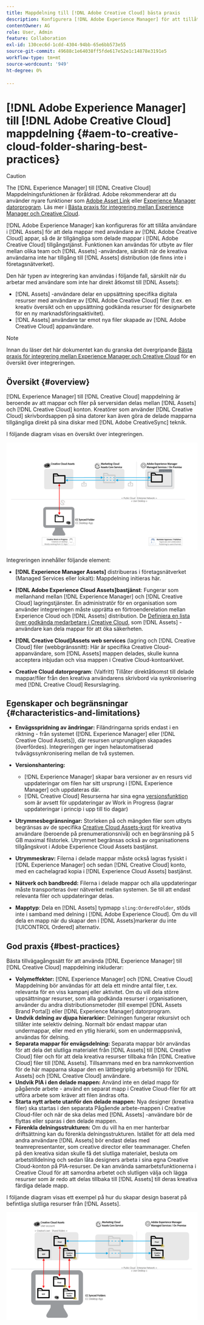 ```yaml
---
title: Mappdelning till [!DNL Adobe Creative Cloud] bästa praxis
description: Konfigurera [!DNL Adobe Experience Manager] för att tillåta användare att [!DNL Experience Manager Assets] för att utbyta mappar med Adobe Creative Cloud-användare.
contentOwner: AG
role: User, Admin
feature: Collaboration
exl-id: 130cec6d-1cdd-4304-94bb-65e6bb573e55
source-git-commit: 49688c1e64038ff5fde617e52e1c14878e3191e5
workflow-type: tm+mt
source-wordcount: '949'
ht-degree: 0%

---
```


# [!DNL Adobe Experience Manager] till [!DNL Adobe Creative Cloud] mappdelning {#aem-to-creative-cloud-folder-sharing-best-practices}

>[!CAUTION]
>
>The [!DNL Experience Manager] till [!DNL Creative Cloud] Mappdelningsfunktionen är föråldrad. Adobe rekommenderar att du använder nyare funktioner som [Adobe Asset Link](https://helpx.adobe.com/enterprise/using/adobe-asset-link.html) eller [Experience Manager datorprogram](https://experienceleague.adobe.com/docs/experience-manager-desktop-app/using/using.html). Läs mer i [Bästa praxis för integrering mellan Experience Manager och Creative Cloud](/help/assets/aem-cc-integration-best-practices.md).

[!DNL Adobe Experience Manager] kan konfigureras för att tillåta användare i [!DNL Assets] för att dela mappar med användare av [!DNL Adobe Creative Cloud] appar, så de är tillgängliga som delade mappar i [!DNL Adobe Creative Cloud] tillgångstjänst. Funktionen kan användas för utbyte av filer mellan olika team och [!DNL Assets] -användare, särskilt när de kreativa användarna inte har tillgång till [!DNL Assets] distribution (de finns inte i företagsnätverket).

Den här typen av integrering kan användas i följande fall, särskilt när du arbetar med användare som inte har direkt åtkomst till [!DNL Assets]:

* [!DNL Assets] -användare delar en uppsättning specifika digitala resurser med användare av [!DNL Adobe Creative Cloud] filer (t.ex. en kreativ översikt och en uppsättning godkända resurser för designarbete för en ny marknadsföringsaktivitet).
* [!DNL Assets] användare tar emot nya filer skapade av [!DNL Adobe Creative Cloud] appanvändare.

>[!NOTE]
>
>Innan du läser det här dokumentet kan du granska det övergripande [Bästa praxis för integrering mellan Experience Manager och Creative Cloud](/help/assets/aem-cc-integration-best-practices.md) för en översikt över integreringen.

## Översikt {#overview}

[!DNL Experience Manager] till [!DNL Creative Cloud] mappdelning är beroende av att mappar och filer på serversidan delas mellan [!DNL Assets] och [!DNL Creative Cloud] konton. Kreatörer som använder [!DNL Creative Cloud] skrivbordsappen på sina datorer kan även göra de delade mapparna tillgängliga direkt på sina diskar med [!DNL Adobe CreativeSync] teknik.

I följande diagram visas en översikt över integreringen.

![chlimage_1-179](assets/chlimage_1-406.png)

Integreringen innehåller följande element:

* **[!DNL Experience Manager Assets]** distribueras i företagsnätverket (Managed Services eller lokalt): Mappdelning initieras här.
* **[!DNL Adobe Experience Cloud Assets]bastjänst**: Fungerar som mellanhand mellan [!DNL Experience Manager] och [!DNL Creative Cloud] lagringstjänster. En administratör för en organisation som använder integreringen måste upprätta en förtroenderelation mellan Experience Cloud och [!DNL Assets] distribution. De [Definiera en lista över godkända medarbetare i Creative Cloud](https://experienceleague.adobe.com/docs/core-services/interface/services/assets/t-admin-add-cc-user.html), som [!DNL Assets] -användare kan dela mappar för att öka säkerheten.

* **[!DNL Creative Cloud]Assets web services** (lagring och [!DNL Creative Cloud] filer (webbgränssnitt): Här är specifika Creative Cloud-appanvändare, som [!DNL Assets] mappen delades, skulle kunna acceptera inbjudan och visa mappen i Creative Cloud-kontoarkivet.
* **Creative Cloud datorprogram**: (Valfritt) Tillåter direktåtkomst till delade mappar/filer från den kreativa användarens skrivbord via synkronisering med [!DNL Creative Cloud] Resurslagring.

## Egenskaper och begränsningar {#characteristics-and-limitations}

* **Envägsspridning av ändringar:** Filändringarna sprids endast i en riktning - från systemet ([!DNL Experience Manager] eller [!DNL Creative Cloud Assets]), där resursen ursprungligen skapades (överfördes). Integreringen ger ingen helautomatiserad tvåvägssynkronisering mellan de två systemen.
* **Versionshantering:**

   * [!DNL Experience Manager] skapar bara versioner av en resurs vid uppdateringar om filen har sitt ursprung i [!DNL Experience Manager] och uppdateras där.
   * [!DNL Creative Cloud] Resurserna har sina egna [versionsfunktion](https://helpx.adobe.com/creative-cloud/help/versioning-faq.html) som är avsett för uppdateringar av Work in Progress (lagrar uppdateringar i princip i upp till tio dagar)

* **Utrymmesbegränsningar:** Storleken på och mängden filer som utbyts begränsas av de specifika [Creative Cloud Assets-kvot](https://helpx.adobe.com/creative-cloud/kb/file-storage-quota.html) för kreativa användare (beroende på prenumerationsnivå) och en begränsning på 5 GB maximal filstorlek. Utrymmet begränsas också av organisationens tillgångskvot i Adobe Experience Cloud Assets bastjänst.

* **Utrymmeskrav:** Filerna i delade mappar måste också lagras fysiskt i [!DNL Experience Manager] och sedan [!DNL Creative Cloud] konto, med en cachelagrad kopia i [!DNL Experience Cloud Assets] bastjänst.
* **Nätverk och bandbredd:** Filerna i delade mappar och alla uppdateringar måste transporteras över nätverket mellan systemen. Se till att endast relevanta filer och uppdateringar delas.
* **Mapptyp**: Dela en [!DNL Assets] typmapp `sling:OrderedFolder`, stöds inte i samband med delning i [!DNL Adobe Experience Cloud]. Om du vill dela en mapp när du skapar den i [!DNL Assets]markerar du inte [!UICONTROL Ordered] alternativ.

## God praxis {#best-practices}

Bästa tillvägagångssätt för att använda [!DNL Experience Manager] till [!DNL Creative Cloud] mappdelning inkluderar:

* **Volymeffekter:** [!DNL Experience Manager] och [!DNL Creative Cloud] Mappdelning bör användas för att dela ett mindre antal filer, t.ex. relevanta för en viss kampanj eller aktivitet. Om du vill dela större uppsättningar resurser, som alla godkända resurser i organisationen, använder du andra distributionsmetoder (till exempel [!DNL Assets Brand Portal]) eller [!DNL Experience Manager] datorprogram.
* **Undvik delning av djupa hierarkier:** Delningen fungerar rekursivt och tillåter inte selektiv delning. Normalt bör endast mappar utan undermappar, eller med en ytlig hierarki, som en undermappsnivå, användas för delning.
* **Separata mappar för envägsdelning:** Separata mappar bör användas för att dela det slutliga materialet från [!DNL Assets] till [!DNL Creative Cloud] filer och för att dela kreativa resurser tillbaka från [!DNL Creative Cloud] filer till [!DNL Assets]. Tillsammans med en bra namnkonvention för de här mapparna skapar den en lättbegriplig arbetsmiljö för [!DNL Assets] och [!DNL Creative Cloud] användare.
* **Undvik PIA i den delade mappen:** Använd inte en delad mapp för pågående arbete - använd en separat mapp i Creative Cloud-filer för att utföra arbete som kräver att filen ändras ofta.
* **Starta nytt arbete utanför den delade mappen:** Nya designer (kreativa filer) ska startas i den separata Pågående arbete-mappen i Creative Cloud-filer och när de ska delas med [!DNL Assets] -användare bör de flyttas eller sparas i den delade mappen.
* **Förenkla delningsstrukturen:** Om du vill ha en mer hanterbar driftsättning kan du förenkla delningsstrukturen. Istället för att dela med andra användare [!DNL Assets] bör endast delas med teamrepresentanter, som creative director eller teammanager. Chefen på den kreativa sidan skulle få det slutliga materialet, besluta om arbetstilldelning och sedan låta designers arbeta i sina egna Creative Cloud-konton på PIA-resurser. De kan använda samarbetsfunktionerna i Creative Cloud för att samordna arbetet och slutligen välja och lägga resurser som är redo att delas tillbaka till [!DNL Assets] till deras kreativa färdiga delade mapp.

I följande diagram visas ett exempel på hur du skapar design baserat på befintliga slutliga resurser från [!DNL Assets].

![chlimage_1-180](assets/chlimage_1-407.png)
